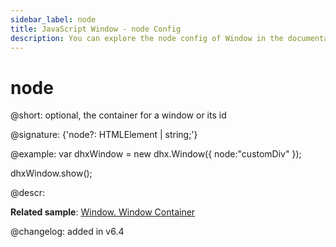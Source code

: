 ```yaml
---
sidebar_label: node
title: JavaScript Window - node Config 
description: You can explore the node config of Window in the documentation of the DHTMLX JavaScript UI library. Browse developer guides and API reference, try out code examples and live demos, and download a free 30-day evaluation version of DHTMLX Suite 7.
---
```


# node

@short: optional, the container for a window or its id

@signature: {'node?: HTMLElement | string;'}

@example:
var dhxWindow = new dhx.Window({
    node:"customDiv"
});

dhxWindow.show();

@descr:

**Related sample**: [Window. Window Container](https://snippet.dhtmlx.com/2rrclo09)

@changelog: added in v6.4

[comment]: # (@related: window/how_to_start.md#initialize-window window/configuration.md#custom-node)
